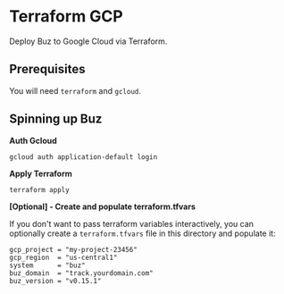 # Terraform GCP
Deploy Buz to Google Cloud via Terraform.

## Prerequisites

You will need `terraform` and `gcloud`.

## Spinning up Buz

**Auth Gcloud**

```
gcloud auth application-default login
```


**Apply Terraform**

```
terraform apply
```

**[Optional] - Create and populate terraform.tfvars**

If you don't want to pass terraform variables interactively, you can optionally create a `terraform.tfvars` file in this directory and populate it:

```
gcp_project = "my-project-23456"
gcp_region  = "us-central1"
system      = "buz"
buz_domain  = "track.yourdomain.com"
buz_version = "v0.15.1"
```
